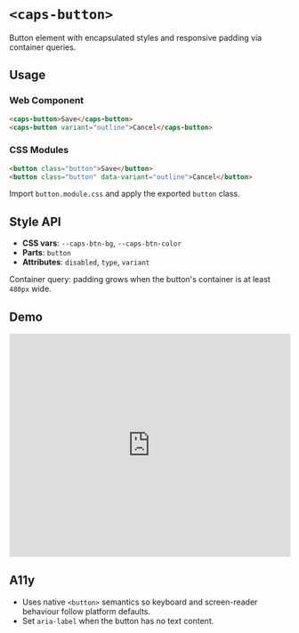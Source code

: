 # `<caps-button>`

Button element with encapsulated styles and responsive padding via container queries.

## Usage

### Web Component

```html
<caps-button>Save</caps-button>
<caps-button variant="outline">Cancel</caps-button>
```

### CSS Modules

```html
<button class="button">Save</button>
<button class="button" data-variant="outline">Cancel</button>
```

Import `button.module.css` and apply the exported `button` class.

## Style API

- **CSS vars**: `--caps-btn-bg`, `--caps-btn-color`
- **Parts**: `button`
- **Attributes**: `disabled`, `type`, `variant`

Container query: padding grows when the button's container is at least `480px` wide.

## Demo

<iframe src="https://storybook.capsule-ui.com/iframe.html?id=components-button--default" style="width:100%;height:400px;border:1px solid #eee;"></iframe>

## A11y

- Uses native `<button>` semantics so keyboard and screen-reader behaviour follow platform defaults.
- Set `aria-label` when the button has no text content.

